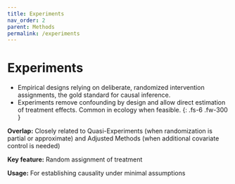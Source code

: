 ```yaml
---
title: Experiments
nav_order: 2
parent: Methods
permalink: /experiments
---
```


# Experiments

 - Empirical designs relying on deliberate, randomized intervention assignments, the gold standard for causal inference.
 - Experiments remove confounding by design and allow direct estimation of treatment effects. Common in ecology when feasible.
{: .fs-6 .fw-300 }

**Overlap:**
Closely related to Quasi-Experiments (when randomization is partial or approximate) and Adjusted Methods (when additional covariate control is needed)

**Key feature:**
Random assignment of treatment

**Usage:**
For establishing causality under minimal assumptions